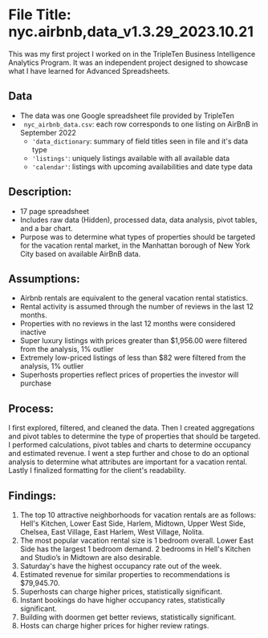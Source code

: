 # File Title: nyc.airbnb,data_v1.3.29_2023.10.21

This was my first project I worked on in the TripleTen Business Intelligence Analytics Program. It was an independent project designed to showcase what I have learned for Advanced Spreadsheets.


## Data
- The data was one Google spreadsheet file provided by TripleTen
- ` nyc_airbnb_data.csv`: each row corresponds to one listing on AirBnB in September 2022
    - `'data_dictionary`: summary of field titles seen in file and it's data type
    - `'listings'`: uniquely listings available with all available data
    - `'calendar'`: listings with upcoming availabilities and date type data

## Description:
- 17 page spreadsheet
- Includes raw data (Hidden), processed data, data analysis, pivot tables, and a bar chart.
- Purpose was to determine what types of properties should be targeted for the vacation rental market, in the Manhattan borough of New York City based on available AirBnB data.

## Assumptions:
- Airbnb rentals are equivalent to the general vacation rental statistics.	
- Rental activity is assumed through the number of reviews in the last 12 months.	
- Properties with no reviews in the last 12 months were considered inactive	
- Super luxury listings with prices greater than $1,956.00 were filtered from the analysis, 1% outlier	
- Extremely low-priced listings of less than $82 were filtered from the analysis, 1% outlier	
- Superhosts properties reflect prices of properties the investor will purchase	

## Process:
I first explored, filtered, and cleaned the data.
Then I created aggregations and pivot tables to determine the type of properties that should be targeted.
I performed calculations, pivot tables and charts to determine occupancy and estimated revenue.
I went a step further and chose to do an optional analysis to determine what attributes are important for a vacation rental.
Lastly I finalized formatting for the client's readability.

## Findings:
1. The top 10 attractive neighborhoods for vacation rentals are as follows: Hell's Kitchen, Lower East Side, Harlem, Midtown, Upper West Side, Chelsea, East Village, East Harlem, West Village, Nolita.			
2. The most popular vacation rental size is 1 bedroom overall. Lower East Side has the largest 1 bedroom demand. 2 bedrooms in Hell's Kitchen and Studio’s in Midtown are also desirable.			
3. Saturday's have the highest occupancy rate out of the week.			
4. Estimated revenue for similar properties to recommendations is $79,945.70.			
5. Superhosts can charge higher prices, statistically significant.			
6. Instant bookings do have higher occupancy rates, statistically significant.			
7. Building with doormen get better reviews, statistically significant.			
8. Hosts can charge higher prices for higher review ratings.
